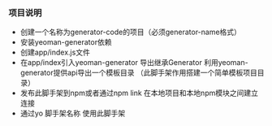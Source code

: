 ### 项目说明
+ 创建一个名称为generator-code的项目（必须generator-name格式）
+ 安装yeoman-generator依赖
+ 创建app/index.js文件
+ 在app/index引入yeoman-generator  导出继承Generator 利用yeoman-generator提供api导出一个模板目录 （此脚手架作用搭建一个简单模板项目目录）
+ 发布此脚手架到npm或者通过npm link 在本地项目和本地npm模块之间建立连接
+ 通过yo 脚手架名称 使用此脚手架
